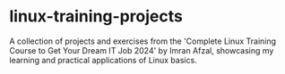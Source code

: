 # linux-training-projects
A collection of projects and exercises from the 'Complete Linux Training Course to Get Your Dream IT Job 2024' by Imran Afzal, showcasing my learning and practical applications of Linux basics.
